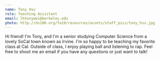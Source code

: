 ```yaml
---
name: Tony Hsu
role: Teaching Assistant
email: lhtonywei@berkeley.edu
photo: http://ds100.org/fa19/resources/assets/staff_pics/tony_hsu.jpg
---
```


Hi friend! I'm Tony, and I'm a senior studying Computer Science from a lovely SoCal town known as Irvine. I'm so happy to be teaching my favorite class at Cal. Outside of class, I enjoy playing ball and listening to rap. Feel free to shoot me an email if you have any questions or just want to talk!